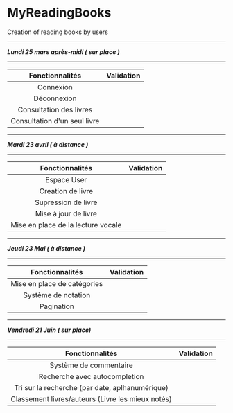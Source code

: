 # MyReadingBooks
Creation of reading books by users
************************************
***Lundi 25 mars après-midi ( sur place )***
********************************************

| Fonctionnalités              | Validation |
|:----------------------------:|:----------:|
| Connexion                    |            |
| Déconnexion                  |            |
| Consultation des livres      |            |
| Consultation d'un seul livre |            |

***********************************
***Mardi 23 avril ( à distance )***
***********************************

| Fonctionnalités                    | Validation |
|:----------------------------------:|:----------:|
| Espace User                        |            | 
| Creation de livre                  |            |
| Supression de livre                |            |
| Mise à jour de livre               |            |
| Mise en place de la lecture vocale |            |

*********************************
***Jeudi 23 Mai ( à distance )***
*********************************

| Fonctionnalités               | Validation |
|:-----------------------------:|:----------:|
| Mise en place de catégories   |            |
| Système de notation           |            |
| Pagination                    |            |

***********************************
***Vendredi 21 Juin ( sur place)***
***********************************

| Fonctionnalités                                      | Validation |
|:----------------------------------------------------:|:----------:|
| Système de commentaire                               |            |
| Recherche avec autocompletion                        |            |
| Tri sur la recherche (par date, aplhanumérique)      |            |
| Classement livres/auteurs (Livre les mieux notés)    |            |
